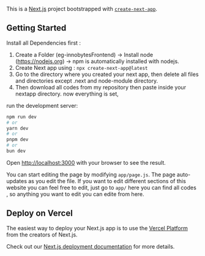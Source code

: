 This is a [Next.js](https://nextjs.org/) project bootstrapped with [`create-next-app`](https://github.com/vercel/next.js/tree/canary/packages/create-next-app).

## Getting Started
Install all Dependencies first :
1) Create a Folder (eg-innobytesFrontend) -> Install node (https://nodejs.org) -> npm is automatically installed with nodejs.
2) Create Next app using : ``` npx create-next-app@latest ```
3) Go to the directory where you created your next app, then delete all files and directories except .next and node-module directory.
4) Then download all codes from my repository then paste inside your nextapp directory.
now everything is set,

run the development server:

```bash
npm run dev
# or
yarn dev
# or
pnpm dev
# or
bun dev
```

Open [http://localhost:3000](http://localhost:3000) with your browser to see the result.

You can start editing the page by modifying `app/page.js`. The page auto-updates as you edit the file.
If you want to edit different sections of this website you can feel free to edit, just go to `app/` here you can find
all codes , so anything you want to edit you can edite from here.




## Deploy on Vercel

The easiest way to deploy your Next.js app is to use the [Vercel Platform](https://vercel.com/new?utm_medium=default-template&filter=next.js&utm_source=create-next-app&utm_campaign=create-next-app-readme) from the creators of Next.js.

Check out our [Next.js deployment documentation](https://nextjs.org/docs/deployment) for more details.
